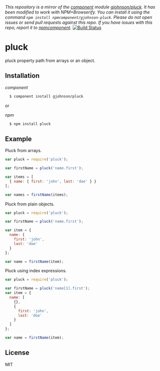 *This repository is a mirror of the [component](http://component.io) module [gjohnson/pluck](http://github.com/gjohnson/pluck). It has been modified to work with NPM+Browserify. You can install it using the command `npm install npmcomponent/gjohnson-pluck`. Please do not open issues or send pull requests against this repo. If you have issues with this repo, report it to [npmcomponent](https://github.com/airportyh/npmcomponent).*
 [![Build Status](https://secure.travis-ci.org/gjohnson/pluck.png?branch=master)](http://travis-ci.org/gjohnson/pluck)

# pluck

  pluck property path from arrays or an object.

## Installation

*component*

```sh
  $ component install gjohnson/pluck
```

or

*npm*

```sh
  $ npm install pluck
```

## Example

Pluck from arrays.

```javascript
var pluck = require('pluck');

var firstName = pluck('name.first');

var items = [
  { name: { first: 'john', last: 'doe' } }
];

var names = firstName(items);
```

Pluck from plain objects.

```javascript
var pluck = require('pluck');

var firstName = pluck('name.first');

var item = {
  name: {
    first: 'john',
    last: 'doe'
  }
};

var name = firstName(item);
```

Pluck using index expressions.

```javascript
var pluck = require('pluck');

var firstName = pluck('name[1].first');
var item = {
  name: [
    {},
    {
      first: 'john',
      last: 'doe'
    }
  ]
};

var name = firstName(item);
```

## License

MIT
